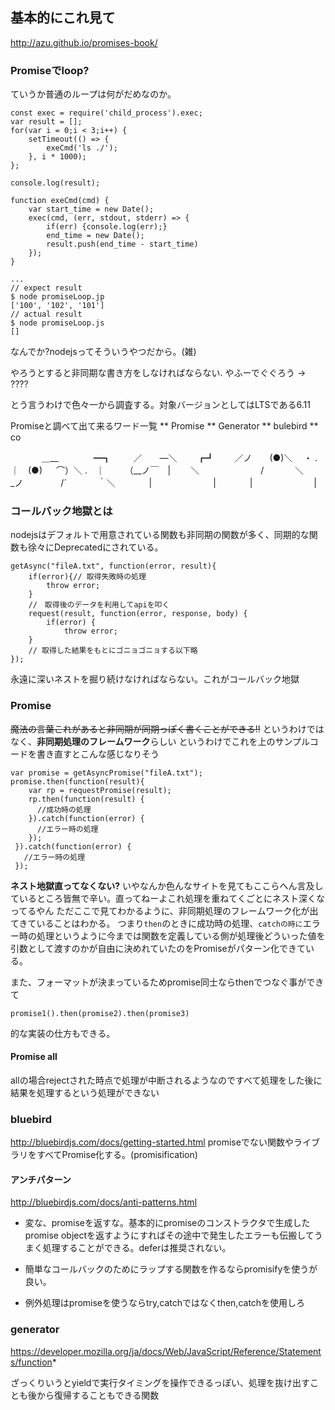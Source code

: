 ## 基本的にこれ見て
http://azu.github.io/promises-book/

### Promiseでloop?
ていうか普通のループは何がだめなのか。
```
const exec = require('child_process').exec;
var result = [];
for(var i = 0;i < 3;i++) {
    setTimeout(() => {
        exeCmd('ls ./');
    }, i * 1000);
};

console.log(result);

function exeCmd(cmd) {
    var start_time = new Date();
    exec(cmd, (err, stdout, stderr) => {
        if(err) {console.log(err);}
        end_time = new Date();
        result.push(end_time - start_time)
    });
}

...
// expect result
$ node promiseLoop.jp
['100', '102', '101']
// actual result
$ node promiseLoop.js
[]
```
なんでか?nodejsってそういうやつだから。(雑)

やろうとすると非同期な書き方をしなければならない.
やふーでぐぐろう -> ????

とう言うわけで色々一から調査する。対象バージョンとしてはLTSである6.11

Promiseと調べて出て来るワード一覧
** Promise
** Generator
** bulebird
** co

　　 　 ＿__　　　　━┓
　　 ／　　―＼ 　　┏┛
　　／ノ　　(●)＼　 ・
.　｜　(●) 　 ⌒）＼
.　｜　　 （__ノ￣　|
　　＼　　　　　　　/
　　　 ＼　　　　 _ノ
　　　　/´　　 　 ｀＼
　　 　 |　　　　　　　|
　　 　 |　　　　　　　|


### コールバック地獄とは
nodejsはデフォルトで用意されている関数も非同期の関数が多く、同期的な関数も徐々にDeprecatedにされている。


```
getAsync("fileA.txt", function(error, result){
    if(error){// 取得失敗時の処理
        throw error;
    }
    //　取得後のデータを利用してapiを叩く
    request(result, function(error, response, body) {
        if(error) {
            throw error;
	}
	// 取得した結果をもとにゴニョゴニョする以下略
});
```

永遠に深いネストを掘り続けなければならない。これがコールバック地獄

### Promise
~~魔法の言葉これがあると非同期が同期っぽく書くことができる!!~~
というわけではなく、**非同期処理のフレームワーク**らしい
というわけでこれを上のサンプルコードを書き直すとこんな感じなりそう
```
var promise = getAsyncPromise("fileA.txt");
promise.then(function(result){
    var rp = requestPromise(result);
    rp.then(function(result) {
      //成功時の処理
    }).catch(function(error) {
      //エラー時の処理
    });
 }).catch(function(error) {
   //エラー時の処理
 });

```
**ネスト地獄直ってなくない?**
いやなんか色んなサイトを見てもここらへん言及しているところ皆無で辛い。直ってねーよこれ処理を重ねてくごとにネスト深くなってるやん
ただここで見てわかるように、非同期処理のフレームワーク化が出てきていることはわかる。
つまり```then```のときに成功時の処理、```catchの時に```エラー時の処理というように今までは関数を定義している側が処理後どういった値を引数として渡すのかが自由に決めれていたのをPromiseがパターン化できている。

また、フォーマットが決まっているためpromise同士ならthenでつなぐ事ができて

```
promise1().then(promise2).then(promise3)
```
的な実装の仕方もできる。

#### Promise all
allの場合rejectされた時点で処理が中断されるようなのですべて処理をした後に結果を処理するという処理ができない

### bluebird
http://bluebirdjs.com/docs/getting-started.html
promiseでない関数やライブラリをすべてPromise化する。(promisification)

#### アンチパターン
http://bluebirdjs.com/docs/anti-patterns.html

* 変な、promiseを返すな。基本的にpromiseのコンストラクタで生成したpromise objectを返すようにすればその途中で発生したエラーも伝搬してうまく処理することができる。deferは推奨されない。

* 簡単なコールバックのためにラップする関数を作るならpromisifyを使うが良い。

* 例外処理はpromiseを使うならtry,catchではなくthen,catchを使用しろ

### generator
https://developer.mozilla.org/ja/docs/Web/JavaScript/Reference/Statements/function*

ざっくりいうとyieldで実行タイミングを操作できるっぽい、処理を抜け出すことも後から復帰することもできる関数


